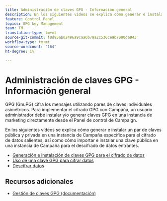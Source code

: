 ```yaml
---
title: Administración de claves GPG - Información general
description: En los siguientes vídeos se explica cómo generar e instalar un par de claves pública y privada en una instancia de Campaña específica para el cifrado de datos salientes, así como cómo importar e instalar una clave pública en una instancia de Campaña para el descifrado de datos entrantes.
feature: Control Panel
topics: GPG key Management
team: TM
translation-type: tm+mt
source-git-commit: f0d95ab02496a9caa6b79a2c536ce9b7090da943
workflow-type: tm+mt
source-wordcount: '164'
ht-degree: 1%

---
```



# Administración de claves GPG - Información general

GPG (GnuPG) cifra los mensajes utilizando pares de claves individuales asimétricos. Para implementar el cifrado GPG con Campaña, un usuario administrador debe instalar y/o generar claves GPG en una instancia de marketing directamente desde el Panel de control de Campaign.

En los siguientes vídeos se explica cómo generar e instalar un par de claves pública y privada en una instancia de Campaña específica para el cifrado de datos salientes, así como cómo importar e instalar una clave pública en una instancia de Campaña para el descifrado de datos entrantes.

* [Generación e instalación de claves GPG para el cifrado de datos](./generating-and-installing-gpg-keys-for-data-encryption.md)
* [Uso de una clave GPG para cifrar datos](./using-a-gpg-key-to-encrypt-data.md)
* [Descifrar datos](./decrypting-data.md)

## Recursos adicionales

* [Gestión de claves GPG (documentación)](https://docs.adobe.com/content/help/en/control-panel/using/instances-settings/gpg-keys-management.html)
